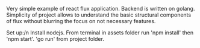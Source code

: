Very simple example of react flux application. Backend is written on golang.
Simplicity of project allows to understand the basic structural components of flux without blurring the focus on not necessary features.

<bold>Set up:/n</bold>
Install nodejs.
From terminal in assets folder run 'npm install' then 'npm start'.
'go run' from project folder.
